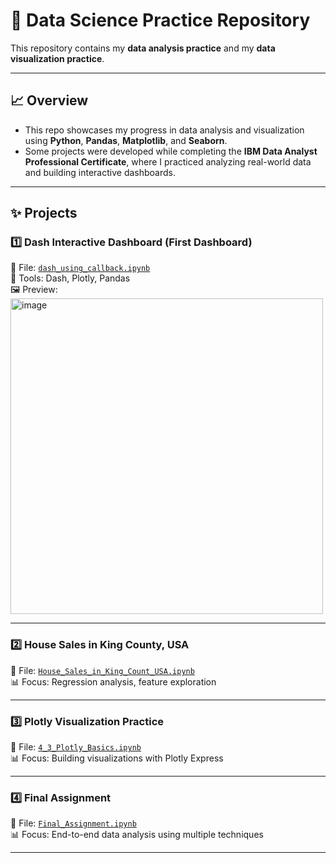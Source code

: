 # 🧠 Data Science Practice Repository

This repository contains my **data analysis practice** and my **data visualization practice**.

---

## 📈 Overview
- This repo showcases my progress in data analysis and visualization using **Python**, **Pandas**, **Matplotlib**, and **Seaborn**.
- Some projects were developed while completing the **IBM Data Analyst Professional Certificate**, where I practiced analyzing real-world data and building interactive dashboards.


---

## ✨ Projects

### 1️⃣ Dash Interactive Dashboard (First Dashboard)
📄 File: [`dash_using_callback.ipynb`](dash_using_callback.ipynb)  
🧰 Tools: Dash, Plotly, Pandas  
🖼️ Preview:  
<img width="500" height="505" alt="image" src="https://github.com/user-attachments/assets/396eb8e1-1c75-4320-8d07-0a70280a686f" />


---

### 2️⃣ House Sales in King County, USA
📄 File: [`House_Sales_in_King_Count_USA.ipynb`](House_Sales_in_King_Count_USA.ipynb)  
📊 Focus: Regression analysis, feature exploration  

---

### 3️⃣ Plotly Visualization Practice
📄 File: [`4_3_Plotly_Basics.ipynb`](4_3_Plotly_Basics.ipynb)  
📊 Focus: Building visualizations with Plotly Express  

---

### 4️⃣ Final Assignment
📄 File: [`Final_Assignment.ipynb`](Final_Assignment.ipynb)  
📊 Focus: End-to-end data analysis using multiple techniques  

---

